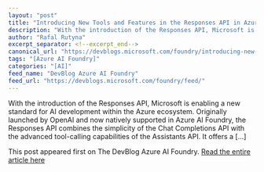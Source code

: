 ```yaml
---
layout: "post"
title: "Introducing New Tools and Features in the Responses API in Azure AI Foundry"
description: "With the introduction of the Responses API, Microsoft is enabling a new standard for AI development ..."
author: "Rafal Rutyna"
excerpt_separator: <!--excerpt_end-->
canonical_url: "https://devblogs.microsoft.com/foundry/introducing-new-tools-and-features-in-the-responses-api-in-azure-ai-foundry/"
tags: "[Azure AI Foundry]"
categories: "[AI]"
feed_name: "DevBlog Azure AI Foundry"
feed_url: "https://devblogs.microsoft.com/foundry/feed/"
---
```


With the introduction of the Responses API, Microsoft is enabling a new standard for AI development within the Azure ecosystem. Originally launched by OpenAI and now natively supported in Azure AI Foundry, the Responses API combines the simplicity of the Chat Completions API with the advanced tool-calling capabilities of the Assistants API. It offers a [...]<!--excerpt_end-->

This post appeared first on The DevBlog Azure AI Foundry. [Read the entire article here](https://devblogs.microsoft.com/foundry/introducing-new-tools-and-features-in-the-responses-api-in-azure-ai-foundry/)
